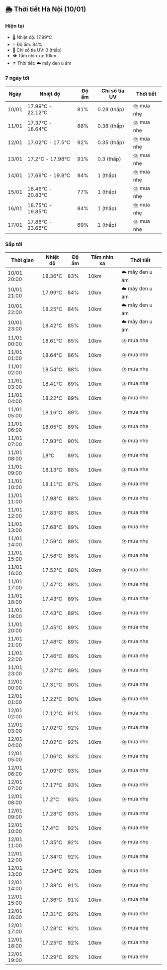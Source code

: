 ## 🌦️ Thời tiết Hà Nội (10/01)

### Hiện tại

- 🌡️ Nhiệt độ: 17.99℃
- 💦 Độ ẩm: 84%
- 🌟 Chỉ số tia UV: 0 (thấp)
- 👁️ Tầm nhìn xa: 10km
- ☂️ Thời tiết: ☁️ mây đen u ám

### 7 ngày tới

| Ngày | Nhiệt độ | Độ ẩm | Chỉ số tia UV | Thời tiết |
| --- | --- | --- | --- | --- |
| 10/01 | 17.99℃ - 22.12℃ | 81% | 0.28 (thấp) | ⛈️ mưa nhẹ |
| 11/01 | 17.37℃ - 18.64℃ | 88% | 0.38 (thấp) | ⛈️ mưa nhẹ |
| 12/01 | 17.02℃ - 17.5℃ | 92% | 0.35 (thấp) | ⛈️ mưa nhẹ |
| 13/01 | 17.2℃ - 17.98℃ | 91% | 0.3 (thấp) | ⛈️ mưa nhẹ |
| 14/01 | 17.69℃ - 19.9℃ | 84% | 1 (thấp) | ⛈️ mưa nhẹ |
| 15/01 | 18.46℃ - 20.83℃ | 77% | 1 (thấp) | ⛈️ mưa nhẹ |
| 16/01 | 18.75℃ - 19.85℃ | 84% | 1 (thấp) | ⛈️ mưa nhẹ |
| 17/01 | 17.86℃ - 23.66℃ | 69% | 1 (thấp) | ⛈️ mưa nhẹ |

### Sắp tới

| Thời gian | Nhiệt độ | Độ ẩm | Tầm nhìn xa | Thời tiết |
| --- | --- | --- | --- | --- |
| 10/01 20:00 | 18.36℃ | 83% | 10km | ☁️ mây đen u ám |
| 10/01 21:00 | 17.99℃ | 84% | 10km | ☁️ mây đen u ám |
| 10/01 22:00 | 18.25℃ | 84% | 10km | ☁️ mây đen u ám |
| 10/01 23:00 | 18.42℃ | 85% | 10km | ☁️ mây đen u ám |
| 11/01 00:00 | 18.61℃ | 85% | 10km | ⛈️ mưa nhẹ |
| 11/01 01:00 | 18.64℃ | 86% | 10km | ⛈️ mưa nhẹ |
| 11/01 02:00 | 18.54℃ | 88% | 10km | ⛈️ mưa nhẹ |
| 11/01 03:00 | 18.41℃ | 89% | 10km | ⛈️ mưa nhẹ |
| 11/01 04:00 | 18.22℃ | 89% | 10km | ⛈️ mưa nhẹ |
| 11/01 05:00 | 18.16℃ | 89% | 10km | ⛈️ mưa nhẹ |
| 11/01 06:00 | 18.05℃ | 89% | 10km | ⛈️ mưa nhẹ |
| 11/01 07:00 | 17.93℃ | 90% | 10km | ⛈️ mưa nhẹ |
| 11/01 08:00 | 18℃ | 89% | 10km | ⛈️ mưa nhẹ |
| 11/01 09:00 | 18.13℃ | 88% | 10km | ⛈️ mưa nhẹ |
| 11/01 10:00 | 18.11℃ | 87% | 10km | ⛈️ mưa nhẹ |
| 11/01 11:00 | 17.98℃ | 88% | 10km | ⛈️ mưa nhẹ |
| 11/01 12:00 | 17.83℃ | 88% | 10km | ⛈️ mưa nhẹ |
| 11/01 13:00 | 17.68℃ | 89% | 10km | ⛈️ mưa nhẹ |
| 11/01 14:00 | 17.59℃ | 89% | 10km | ⛈️ mưa nhẹ |
| 11/01 15:00 | 17.58℃ | 88% | 10km | ⛈️ mưa nhẹ |
| 11/01 16:00 | 17.52℃ | 88% | 10km | ⛈️ mưa nhẹ |
| 11/01 17:00 | 17.47℃ | 88% | 10km | ⛈️ mưa nhẹ |
| 11/01 18:00 | 17.43℃ | 89% | 10km | ⛈️ mưa nhẹ |
| 11/01 19:00 | 17.43℃ | 89% | 10km | ⛈️ mưa nhẹ |
| 11/01 20:00 | 17.45℃ | 89% | 10km | ⛈️ mưa nhẹ |
| 11/01 21:00 | 17.48℃ | 89% | 10km | ⛈️ mưa nhẹ |
| 11/01 22:00 | 17.46℃ | 89% | 10km | ⛈️ mưa nhẹ |
| 11/01 23:00 | 17.37℃ | 89% | 10km | ⛈️ mưa nhẹ |
| 12/01 00:00 | 17.31℃ | 90% | 10km | ⛈️ mưa nhẹ |
| 12/01 01:00 | 17.22℃ | 90% | 10km | ⛈️ mưa nhẹ |
| 12/01 02:00 | 17.12℃ | 91% | 10km | ⛈️ mưa nhẹ |
| 12/01 03:00 | 17.02℃ | 92% | 10km | ⛈️ mưa nhẹ |
| 12/01 04:00 | 17.02℃ | 92% | 10km | ⛈️ mưa nhẹ |
| 12/01 05:00 | 17.06℃ | 93% | 10km | ⛈️ mưa nhẹ |
| 12/01 06:00 | 17.09℃ | 93% | 10km | ⛈️ mưa nhẹ |
| 12/01 07:00 | 17.17℃ | 93% | 10km | ⛈️ mưa nhẹ |
| 12/01 08:00 | 17.2℃ | 93% | 10km | ⛈️ mưa nhẹ |
| 12/01 09:00 | 17.28℃ | 93% | 10km | ⛈️ mưa nhẹ |
| 12/01 10:00 | 17.4℃ | 92% | 10km | ⛈️ mưa nhẹ |
| 12/01 11:00 | 17.35℃ | 92% | 10km | ⛈️ mưa nhẹ |
| 12/01 12:00 | 17.34℃ | 92% | 10km | ⛈️ mưa nhẹ |
| 12/01 13:00 | 17.34℃ | 92% | 10km | ⛈️ mưa nhẹ |
| 12/01 14:00 | 17.38℃ | 91% | 10km | ⛈️ mưa nhẹ |
| 12/01 15:00 | 17.36℃ | 91% | 10km | ⛈️ mưa nhẹ |
| 12/01 16:00 | 17.31℃ | 92% | 10km | ⛈️ mưa nhẹ |
| 12/01 17:00 | 17.28℃ | 92% | 10km | ⛈️ mưa nhẹ |
| 12/01 18:00 | 17.25℃ | 92% | 10km | ⛈️ mưa nhẹ |
| 12/01 19:00 | 17.29℃ | 92% | 10km | ⛈️ mưa nhẹ |
